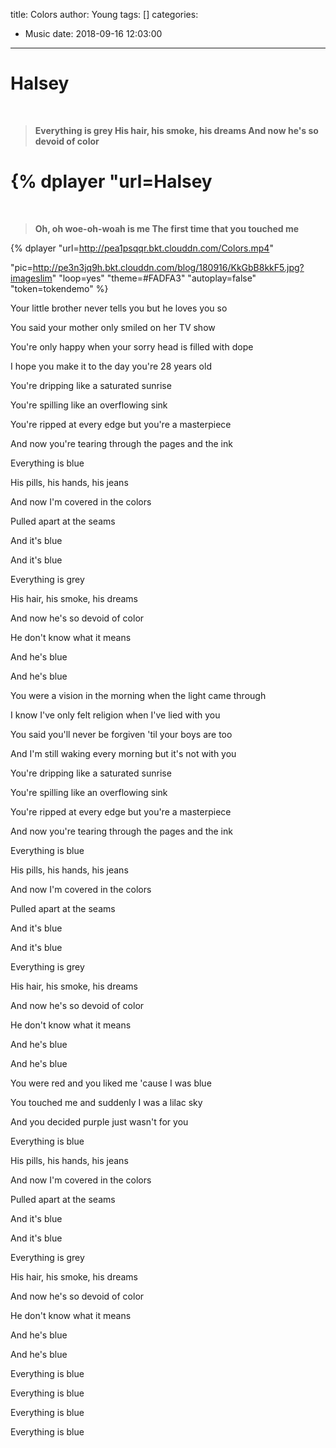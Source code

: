 title: Colors
author: Young
tags: []
categories:
  - Music
date: 2018-09-16 12:03:00
---
Halsey
=

</br>

> **Everything is grey
His hair, his smoke, his dreams
And now he's so devoid of color**

{% dplayer 
"url=Halsey
=

</br>

> **Oh, oh woe-oh-woah is me
The first time that you touched me**

{% dplayer 
"url=http://pea1psqqr.bkt.clouddn.com/Colors.mp4"

"pic=http://pe3n3jq9h.bkt.clouddn.com/blog/180916/KkGbB8kkF5.jpg?imageslim" 
"loop=yes" 
"theme=#FADFA3" 
"autoplay=false" 
"token=tokendemo" %}
<!--more-->



Your little brother never tells you but he loves you so

You said your mother only smiled on her TV show

You're only happy when your sorry head is filled with dope

I hope you make it to the day you're 28 years old

You're dripping like a saturated sunrise

You're spilling like an overflowing sink

You're ripped at every edge but you're a masterpiece

And now you're tearing through the pages and the ink

Everything is blue

His pills, his hands, his jeans

And now I'm covered in the colors

Pulled apart at the seams

And it's blue

And it's blue

Everything is grey

His hair, his smoke, his dreams

And now he's so devoid of color

He don't know what it means

And he's blue

And he's blue

You were a vision in the morning when the light came through

I know I've only felt religion when I've lied with you

You said you'll never be forgiven 'til your boys are too

And I'm still waking every morning but it's not with you

You're dripping like a saturated sunrise

You're spilling like an overflowing sink

You're ripped at every edge but you're a masterpiece

And now you're tearing through the pages and the ink

Everything is blue

His pills, his hands, his jeans

And now I'm covered in the colors

Pulled apart at the seams

And it's blue

And it's blue

Everything is grey

His hair, his smoke, his dreams

And now he's so devoid of color

He don't know what it means

And he's blue

And he's blue

You were red and you liked me 'cause I was blue

You touched me and suddenly I was a lilac sky

And you decided purple just wasn't for you

Everything is blue

His pills, his hands, his jeans

And now I'm covered in the colors

Pulled apart at the seams

And it's blue

And it's blue

Everything is grey

His hair, his smoke, his dreams

And now he's so devoid of color

He don't know what it means

And he's blue

And he's blue

Everything is blue

Everything is blue

Everything is blue

Everything is blue
